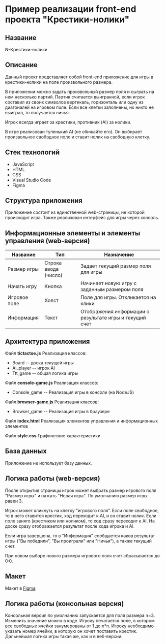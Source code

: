 # Пример реализации front-end проекта "Крестики-нолики"

## Название
N-Крестики-нолики 

## Описание
Данный проект представляет собой front-end приложение для игры в крестики-нолики на поле произвольного размера. 
 
В приложении можно задать произвольный размер поля и сыграть на нем несколько партий. Партия считается выигранной, если игрок составил из своих символов вертикаль, горизонталь или одну из диагоналей на игровом поле. Если все клетки заполнены, но никто не выиграл, то получается ничья. 

Игрок всегда играет за крестики, противник (AI) за нолики.

В игре реализован тупенький AI (не обижайте его). Он выбирает произвольное свободное поле и ставит нолик на свободную клетку.

## Стек технологий
* JavaScript
* HTML
* CSS
* Visual Studio Code
* Figma

## Структура приложения
Приложение состоит из единственной web-страницы, не которой происходит игра. Также реализован интерфейс для игры через консоль.

## Информационные элементы и элементы управления (web-версия)
|Название|Тип|Назначение|
|---|---|---|
|Размер игры| Строка ввода (число)| Задает текущий размер поля для игры|
|Начать игру| Кнопка | Начинает новую игру с заданным размером поля|
|Игровое поле| Холст | Поле для игры. Откликается на клики|
|Информация| Текст | Отображения информации о результате игры и текущий счет|

## Архитектура приложения

Файл **tictactoe.js**
Реализация классов:
* Board -- доска текущей игры
* Ai_player -- игрок AI 
* Ttt_game -- общая логика игры

Файл **console-game.js**
Реализация классов:
* Console_game -- Реализация игры в консоли (на NodeJS)

Файл **browser-game.js**
Реализация классов:
* Browser_game -- Реализация игры в браузере

Файл **index.html**
Реализация элементов управления и информационных элементов

Файл **style.css**
Графические характеристики

## База данных
Приложение не использует базу данных.

## Логика работы (web-версия)
После открытия страницы игрок может выбрать размер игрового поля "Размер игры" и нажать "Новая игра". По умолчанию размер игры равен 3.

Игрок может кликнуть на клетку "игрового поля". Если поле свободное, то в него ставится крестик, ход переходит к AI, и он ставит нолик. Если поле занято (крестиком или ноликом), то ход сразу переходит к AI. На доске сразу отображается результат после хода игрока и AI. 

Если игра завершена, то в "Информация" сообщается каков результат игры ("Вы победили", "Вы проиграли" или "Ничья"), а также текущий счет.

При новом выборе нового размера игрового поля счет сбрасывается до 0:0.

## Макет
Макет в [Figma](https://www.figma.com/file/MAzmYFq0IRSfaPKkyqY0zJ/TicTacToe_front?type=design&node-id=1%3A3&mode=design&t=FNXhuU0H8kgIhcbs-1)

## Логика работы (консольная версия)
Консольная версия по умолчанию запускается для поля размера n=3. Изменить значение можно в коде. Игроку печатается поле, в котором все свободные ячейки занумерованы от 1 до n*n. Игроку необходимо указать номер ячейки, в которую он хочет поставить крестик. Дальнейшая логика игры такая же, как и в веб-версии.

